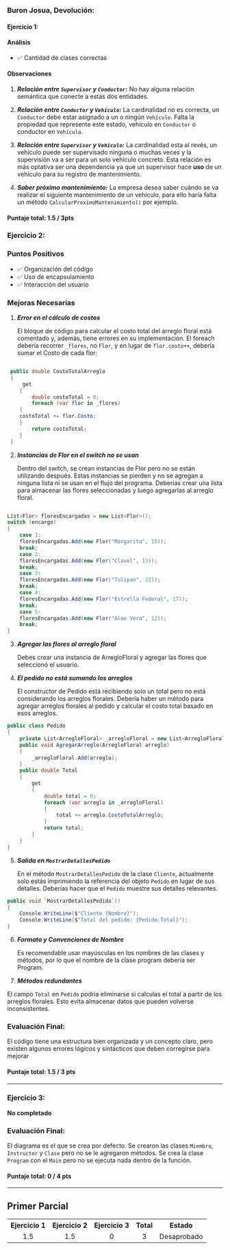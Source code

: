 ### Buron Josua, Devolución:

#### Ejercicio 1:

#### Análisis

- ✅ Cantidad de clases correctas

#### Observaciones

1. **_Relación entre `Supervisor` y `Conductor`:_**
   No hay alguna relación semántica que conecte a estas dos entidades.

2. **_Relación entre `Conductor` y `Vehiculo`:_**
   La cardinalidad no es correcta, un `Conductor` debe estar asignado a un o ningún `Vehículo`. Falta la propiedad que represente este estado, vehículo en `Conductor` o conductor en `Vehículo`.

3. **_Relación entre `Supervisor` y `Vehiculo`:_**
   La cardinalidad esta al revés, un vehículo puede ser supervisado ninguna o muchas veces y la supervisión va a ser para un solo vehículo concreto.
   Esta relación es más optativa ser una dependencia ya que un supervisor hace **uso** de un vehículo para su registro de mantenimiento.

4. **_Saber próximo mantenimiento:_**
   La empresa desea saber cuándo se va realizar el siguiente mantenimiento de un vehículo, para ello haría falta un método `CalcularProximoMantenimiento()` por ejemplo.

#### Puntaje total: **1.5 / 3pts**

### Ejercicio 2:

### Puntos Positivos

- ✅ Organización del código
- ✅ Uso de encapsulamiento
- ✅ Interacción del usuario

### Mejoras Necesarias

1.  **_Error en el cálculo de costos_**

    El bloque de código para calcular el costo total del arreglo floral está comentado y, además, tiene errores en su implementación.
    El foreach debería recorrer `_flores`, no `Flor`, y en lugar de `flor.costo++`, debería sumar el Costo de cada flor:

```csharp

 public double CostoTotalArreglo
 {
     get
    {
        double costoTotal = 0;
        foreach (var flor in _flores)
    {
    costoTotal += flor.Costo;
    }
        return costoTotal;
    }
 }
```

2.  **_Instancias de Flor en el switch no se usan_**

    Dentro del switch, se crean instancias de Flor pero no se están utilizando después. Estas instancias se pierden y no se agregan a ninguna lista ni se usan en el flujo del programa.
    Deberías crear una lista para almacenar las flores seleccionadas y luego agregarlas al arreglo floral.

```csharp

List<Flor> floresEncargadas = new List<Flor>();
switch (encargo)
{
    case 1:
    floresEncargadas.Add(new Flor("Margarita", 15));
    break;
    case 2:
    floresEncargadas.Add(new Flor("Clavel", 13));
    break;
    case 3:
    floresEncargadas.Add(new Flor("Tulipan", 22));
    break;
    case 4:
    floresEncargadas.Add(new Flor("Estrella Federal", 17));
    break;
    case 5:
    floresEncargadas.Add(new Flor("Aloe Vera", 12));
    break;
}
```

3.  **_Agregar las flores al arreglo floral_**

    Debes crear una instancia de ArregloFloral y agregar las flores que seleccionó el usuario.

4.  **_El pedido no está sumando los arreglos_**

    El constructor de Pedido está recibiendo solo un total pero no está considerando los arreglos florales. Debería haber un método para agregar arreglos florales al pedido y calcular el costo total basado en esos arreglos.

```csharp
public class Pedido
{
    private List<ArregloFloral> _arregloFloral = new List<ArregloFloral>();
    public void AgregarArreglo(ArregloFloral arreglo)
    {
        _arregloFloral.Add(arreglo);
    }
    public double Total
    {
        get
        {
            double total = 0;
            foreach (var arreglo in _arregloFloral)
            {
                total += arreglo.CostoTotalArreglo;
            }
            return total;
        }
    }
}
```

5.  **_Salida en `MostrarDetallesPedido`_**

    En el método `MostrarDetallesPedido` de la clase `Cliente`, actualmente solo estás imprimiendo la referencia del objeto `Pedido` en lugar de sus detalles. Deberías hacer que el `Pedido` muestre sus detalles relevantes.

```csharp
public void `MostrarDetallesPedido`()
{
    Console.WriteLine($"Cliente {Nombre}");
    Console.WriteLine($"Total del pedido: {Pedido.Total}");
}
```

6.  **_Formato y Convenciones de Nombre_**

    Es recomendable usar mayúsculas en los nombres de las clases y métodos, por lo que el nombre de la clase program debería ser Program.

7.  **_Métodos redundantes_**

El campo `Total` en `Pedido` podría eliminarse si calculas el total a partir de los arreglos florales. Esto evita almacenar datos que pueden volverse inconsistentes.

### Evaluación Final:

El código tiene una estructura bien organizada y un concepto claro, pero existen algunos errores lógicos y sintácticos que deben corregirse para mejorar

#### Puntaje **total: 1.5 / 3 pts**

---

### Ejercicio 3:

**No completado**

### Evaluación Final:

El diagrama es el que se crea por defecto.
Se crearon las clases `Miembro`, `Instructor` y `Clase` pero no se le agregaron métodos.
Se crea la clase `Program` con el `Main` pero no se ejecuta nada dentro de la función.

#### Puntaje **total: 0 / 4 pts**

---

## Primer Parcial

<table>
  <tr>
    <th>Ejercicio 1</th>
    <th>Ejercicio 2</th>
    <th>Ejercicio 3</th>
    <th>Total</th>
    <th>Estado</th>
  </tr>
  <tr>
    <td align="center">1.5</td>
    <td align="center">1.5</td>
    <td align="center">0</td>
    <td align="center">3</td>
    <td align="center">Desaprobado</td>
  </tr>
</table>
